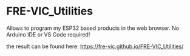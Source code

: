 # FRE-VIC_Utilities

Allows to program my ESP32 based products in the web browser. No Arduino IDE or VS Code required!

the result can be found here: https://fre-vic.github.io/FRE-VIC_Utilities/

